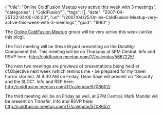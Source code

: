 {
	"title": "Online ColdFusion Meetup very active this week with 3 meetings",
	"categories": [
		"ColdFusion"
	],
	"tags": [],
	"date": "2007-04-25T22:04:00+06:00",
	"url": "/2007/04/25/Online-ColdFusion-Meetup-very-active-this-week-with-3-meetings",
	"guid": "1980"
}

The <a href="http://coldfusion.meetup.com/17/">Online ColdFusion Meetup</a> group will be very active this week (unlike this blog). 

The first meeting will be Steve Bryant presenting on the DataMgr Component Set. This meeting will be on Thursday at 5PM Central. Info and RSVP here: <a href="http://coldfusion.meetup.com/17/calendar/5667225/">http://coldfusion.meetup.com/17/calendar/5667225/</a>

The next two meetings are previews of presentations being held at cf.Objective next week (which reminds me - be prepared for my travel horror stories). At 9:30 AM on Friday, Dean Saxe will present on "Security and the SLDC". Info and RSP here: <a href="http://coldfusion.meetup.com/17/calendar/5708602/">http://coldfusion.meetup.com/17/calendar/5708602/</a>

The third meeting will be on Friday as well, at 2PM Central. Mark Mandel will be present on Transfer. Info and RSVP here: <a href="http://coldfusion.meetup.com/17/calendar/5708652/">http://coldfusion.meetup.com/17/calendar/5708652/</a>